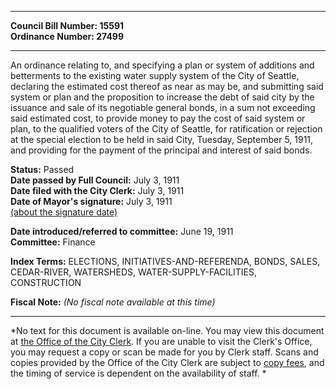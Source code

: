 * * * * *  
  
**Council Bill Number: [](#h0)[](#h2)15591**   
**Ordinance Number: 27499**  
  
* * * * *  
  
An ordinance relating to, and specifying a plan or system of additions and betterments to the existing water supply system of the City of Seattle, declaring the estimated cost thereof as near as may be, and submitting said system or plan and the proposition to increase the debt of said city by the issuance and sale of its negotiable general bonds, in a sum not exceeding said estimated cost, to provide money to pay the cost of said system or plan, to the qualified voters of the City of Seattle, for ratification or rejection at the special election to be held in said City, Tuesday, September 5, 1911, and providing for the payment of the principal and interest of said bonds.  
  
**Status:** Passed   
**Date passed by Full Council:** July 3, 1911   
**Date filed with the City Clerk:** July 3, 1911   
**Date of Mayor's signature:** July 3, 1911   
[(about the signature date)](/~public/approvaldate.htm)   
  
  
**Date introduced/referred to committee:** June 19, 1911   
**Committee:** Finance   
  
**Index Terms:** ELECTIONS, INITIATIVES-AND-REFERENDA, BONDS, SALES, CEDAR-RIVER, WATERSHEDS, WATER-SUPPLY-FACILITIES, CONSTRUCTION  
  
**Fiscal Note:** *(No fiscal note available at this time)*  
  
* * * * *  
  
*No text for this document is available on-line. You may view this document at [the Office of the City Clerk](http://www.seattle.gov/leg/clerk/contactUs.htm). If you are unable to visit the Clerk's Office, you may request a copy or scan be made for you by Clerk staff. Scans and copies provided by the Office of the City Clerk are subject to [copy fees](http://clerk.seattle.gov/~public/clerkfees.htm), and the timing of service is dependent on the availability of staff. *  
  
  
